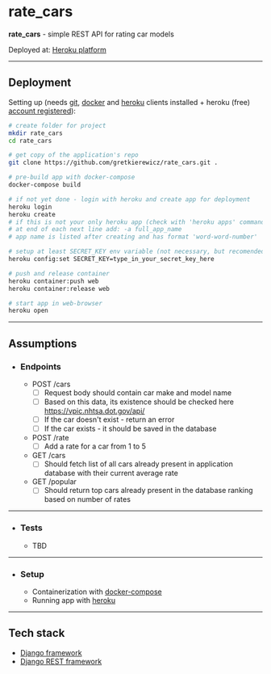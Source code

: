 # rate_cars

**rate_cars** - simple REST API for rating car models

Deployed at: [Heroku platform](https://tranquil-caverns-25726.herokuapp.com/)

---

## Deployment

Setting up (needs 
[git](https://git-scm.com/downloads),
[docker](https://docs.docker.com/compose/install/) and
[heroku](https://devcenter.heroku.com/articles/heroku-cli) clients installed +
heroku (free) [account registered](https://signup.heroku.com)):

```bash
# create folder for project
mkdir rate_cars
cd rate_cars

# get copy of the application's repo
git clone https://github.com/gretkierewicz/rate_cars.git .

# pre-build app with docker-compose
docker-compose build

# if not yet done - login with heroku and create app for deployment
heroku login
heroku create
# if this is not your only heroku app (check with 'heroku apps' command)
# at end of each next line add: -a full_app_name
# app name is listed after creating and has format 'word-word-number'

# setup at least SECRET_KEY env variable (not necessary, but recomended)
heroku config:set SECRET_KEY=type_in_your_secret_key_here

# push and release container
heroku container:push web
heroku container:release web

# start app in web-browser
heroku open
```
---

## Assumptions

* ### Endpoints

    * POST /cars
        * [ ] Request body should contain car make and model name
        * [ ] Based on this data, its existence should be checked here https://vpic.nhtsa.dot.gov/api/
        * [ ] If the car doesn't exist - return an error
        * [ ] If the car exists - it should be saved in the database

    * POST /rate
        * [ ] Add a rate for a car from 1 to 5
    
    * GET /cars
        * [ ] Should fetch list of all cars already present in application database with their current average rate
    
    * GET /popular
        * [ ] Should return top cars already present in the database ranking based on number of rates

---

* ### Tests

    * TBD

---

* ### Setup

    * Containerization with [docker-compose](https://docs.docker.com/compose/)
    * Running app with [heroku](https://heroku.com/)

---

## Tech stack

* [Django framework](https://www.djangoproject.com)
* [Django REST framework](https://www.django-rest-framework.org)